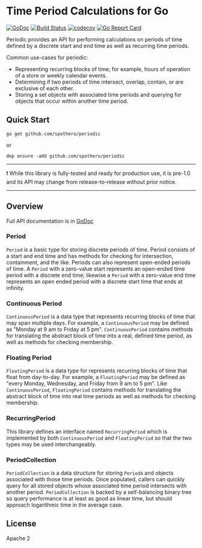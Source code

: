 # Time Period Calculations for Go

[![GoDoc](https://godoc.org/github.com/spothero/periodic?status.svg)](https://godoc.org/github.com/spothero/periodic)
[![Build Status](https://circleci.com/gh/spothero/periodic/tree/master.svg?style=svg)](https://circleci.com/gh/spothero/periodic/tree/master)
[![codecov](https://codecov.io/gh/spothero/periodic/branch/master/graph/badge.svg)](https://codecov.io/gh/spothero/periodic)
[![Go Report Card](https://goreportcard.com/badge/github.com/spothero/periodic)](https://goreportcard.com/report/github.com/spothero/periodic)

Periodic provides an API for performing calculations on periods of time defined by a discrete start and end time as
well as recurring time periods.

Common use-cases for periodic:
* Representing recurring blocks of time; for example, hours of operation of a store or weekly calendar events.
* Determining if two periods of time intersect, overlap, contain, or are exclusive of each other.
* Storing a set objects with associated time periods and querying for objects that occur within another
  time period.

## Quick Start

```
go get github.com/spothero/periodic
```
or
```
dep ensure -add github.com/spothero/periodic
```

*********************************************************************************
️❗️ While this library is fully-tested and ready for production use, it is pre-1.0
and its API may change from release-to-release without prior notice.
*********************************************************************************

## Overview

Full API documentation is in [GoDoc](https://godoc.org/github.com/spothero/periodic)

### Period
`Period` is a basic type for storing discrete periods of time. Period consists of a start and end time and
has methods for checking for intersection, containment, and the like. Periods can also represent open-ended
periods of time. A `Period` with a zero-value start represents an open-ended time period with a discrete end time;
likewise a `Period` with a zero-value end time represents an open ended period with a discrete start time that ends
at infinity.

### Continuous Period
`ContinuousPeriod` is a data type that represents recurring blocks of time that may span multiple days. For example,
a `ContinuousPeriod` may be defined as "Monday at 9 am to Friday at 5 pm". `ContinuousPeriod` contains methods
for translating the abstract block of time into a real, defined time period, as well as methods for checking
membership.

### Floating Period
`FloatingPeriod` is a data type for represents recurring blocks of time that float from day-to-day. For example,
a `FloatingPeriod` may be defined as "every Monday, Wednesday, and Friday from 9 am to 5 pm". Like `ContinuousPeriod`,
`FloatingPeriod` contains methods for translating the abstract block of time into real time periods as well as
methods for checking membership.

### RecurringPeriod
This library defines an interface named `RecurringPeriod` which is implemented by both `ContinuousPeriod` and
`FloatingPeriod` so that the two types may be used interchangeably.

### PeriodCollection
`PeriodCollection` is a data structure for storing `Period`s and objects associated with those time periods.
Once populated, callers can quickly query for all stored objects whose associated time period intersects
with another period. `PeriodCollection` is backed by a self-balancing binary tree so query performance is at least as
good as linear time, but should approach logarithmic time in the average case.

## License
Apache 2
